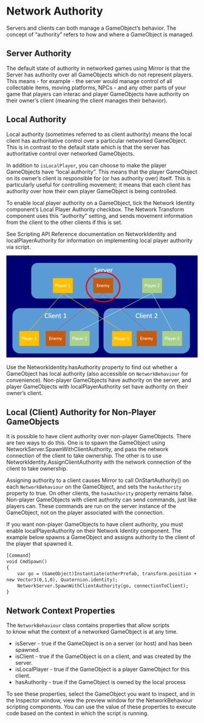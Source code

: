 # Network Authority

Servers and clients can both manage a GameObject’s behavior. The concept of “authority” refers to how and where a GameObject is managed.

## Server Authority

The default state of authority in networked games using Mirror is that the Server has authority over all GameObjects which do not represent players. This means - for example - the server would manage control of all collectable items, moving platforms, NPCs - and any other parts of your game that players can interac and player GameObjects have authority on their owner’s client (meaning the client manages their behavior).

## Local Authority

Local authority (sometimes referred to as client authority) means the local client has authoritative control over a particular networked GameObject. This is in contrast to the default state which is that the server has authoritative control over networked GameObjects.

In addition to `isLocalPlayer`, you can choose to make the player GameObjects have “local authority”. This means that the player GameObject on its owner’s client is responsible for (or has authority over) itself. This is particularly useful for controlling movement; it means that each client has authority over how their own player GameObject is being controlled.

To enable local player authority on a GameObject, tick the Network Identity component’s Local Player Authority checkbox. The Network Transform component uses this “authority” setting, and sends movement information from the client to the other clients if this is set.

See Scripting API Reference documentation on NetworkIdentity and localPlayerAuthority for information on implementing local player authority via script.

![This image shows the Enemy object under server authority. The enemy appears on Client 1 and Client 2, but the server is in charge of its position, movement, and behavior](NetworkAuthority.png)

Use the NetworkIdentity.hasAuthority property to find out whether a GameObject has local authority (also accessible on `NetworkBehaviour` for convenience). Non-player GameObjects have authority on the server, and player GameObjects with localPlayerAuthority set have authority on their owner’s client.

## Local (Client) Authority for Non-Player GameObjects

It is possible to have client authority over non-player GameObjects. There are two ways to do this. One is to spawn the GameObject using NetworkServer.SpawnWithClientAuthority, and pass the network connection of the client to take ownership. The other is to use NetworkIdentity.AssignClientAuthority with the network connection of the client to take ownership.

Assigning authority to a client causes Mirror to call OnStartAuthority() on each `NetworkBehaviour` on the GameObject, and sets the `hasAuthority` property to true. On other clients, the `hasAuthority` property remains false. Non-player GameObjects with client authority can send commands, just like players can. These commands are run on the server instance of the GameObject, not on the player associated with the connection.

If you want non-player GameObjects to have client authority, you must enable localPlayerAuthority on their Network Identity component. The example below spawns a GameObject and assigns authority to the client of the player that spawned it.

```
[Command]
void CmdSpawn()
{
    var go = (GameObject)Instantiate(otherPrefab, transform.position + new Vector3(0,1,0), Quaternion.identity);
    NetworkServer.SpawnWithClientAuthority(go, connectionToClient);
}
```


## Network Context Properties

The `NetworkBehaviour` class contains properties that allow scripts  
to know what the context of a networked GameObject is at any time.

-   isServer - true if the GameObject is on a server (or host) and has been spawned.
-   isClient - true if the GameObject is on a client, and was created by the server.
-   isLocalPlayer - true if the GameObject is a player GameObject for this client.
-   hasAuthority - true if the GameObject is owned by the local process

To see these properties, select the GameObject you want to inspect, and in the Inspector window, view the preview window for the NetworkBehaviour scripting components. You can use the value of these properties to execute code based on the context in which the script is running.
